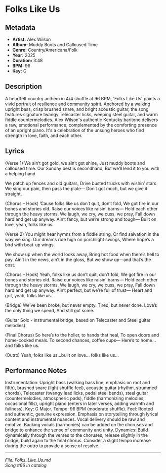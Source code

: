 # Folks Like Us

## Metadata
- **Artist:** Alex Wilson
- **Album:** Muddy Boots and Calloused Time
- **Genre:** Country/Americana/Folk
- **Year:** 2025
- **Duration:** 3:48
- **BPM:** 96
- **Key:** G

## Description
A heartfelt country anthem in 4/4 shuffle at 96 BPM, 'Folks Like Us' paints a vivid portrait of resilience and community spirit. Anchored by a walking upright bass, crisp brushed snare, and bright acoustic guitar, the song features signature twangy Telecaster licks, weeping steel guitar, and warm fiddle countermelodies. Alex Wilson's authentic Kentucky baritone delivers a raw, emotional performance, complemented by the comforting presence of an upright piano. It's a celebration of the unsung heroes who find strength in love, faith, and each other.

## Lyrics

(Verse 1)
We ain’t got gold, we ain’t got shine,
Just muddy boots and calloused time.
Our Sunday best is secondhand,
But we’ll lend it to you with a helping hand.

We patch up fences and old guitars,
Drive busted trucks with wishin’ stars.
We sing our pain, then pass the plate—
Don’t got much, but we give it straight.

(Chorus – Hook)
’Cause folks like us don’t quit, don’t fold,
We got fire in our bones and stories old.
Raise our voices like raisin’ barns—
Hold each other through the heavy storms.
We laugh, we cry, we cuss, we pray,
Fall down hard and get up anyway.
Ain’t fancy, but we’re strong and tough—
Built on love, yeah, folks like us.

(Verse 2)
You might hear hymns from a fiddle string,
Or find salvation in the way we sing.
Our dreams ride high on porchlight swings,
Where hope’s a bird with beat-up wings.

We show up when the world looks away,
Bring hot food when there’s hell to pay.
Ain’t in the news, ain’t in the gloss,
But we show up—and that’s the cost.

(Chorus – Hook)
Yeah, folks like us don’t quit, don’t fold,
We got fire in our bones and stories old.
Raise our voices like raisin’ barns—
Hold each other through the heavy storms.
We laugh, we cry, we cuss, we pray,
Fall down hard and get up anyway.
Ain’t perfect, but we’re full of trust—
Heart and grit, yeah, folks like us.

(Bridge)
We’ve been broke, but never empty.
Tired, but never done.
Love’s the only thing we spend,
And still got some.

(Guitar Solo - instrumental bridge, based on Telecaster and Steel guitar melodies)

(Final Chorus)
So here’s to the holler, to hands that heal,
To open doors and home-cooked meals.
To second chances, coffee cups—
Here’s to home… and folks like us.

(Outro)
Yeah, folks like us...built on love... folks like us...

## Performance Notes

Instrumentation: Upright bass (walking bass line, emphasis on root and fifth), brushed snare (light shuffle feel), acoustic guitar (rhythm, strummed chords), Telecaster (twangy lead licks, pedal steel bends), steel guitar (countermelodies, atmospheric pads), fiddle (harmonizing melodies, occasional fills), upright piano (enters in later verses, adding warmth and fullness). Key: G Major. Tempo: 96 BPM (moderate shuffle). Feel: Rooted and authentic, genuine expression. Emphasis on storytelling through lyrical content and instrumental nuances. Vocal delivery should be raw and emotive. Backing vocals (harmonies) can be added on the choruses and bridge to enhance the sense of community and unity. Dynamics: Build dynamically through the verses to the choruses, release slightly in the bridge, build again to the final chorus. Consider a slight tempo increase during the outro to provide a sense of resolve.

---
*File: Folks_Like_Us.md*  
*Song #66 in catalog*
